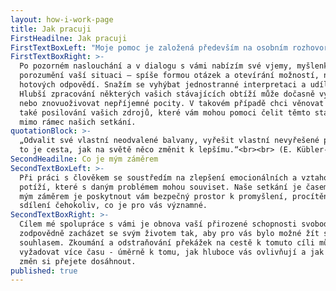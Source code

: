 ```yaml
---
layout: how-i-work-page
title: Jak pracuji
FirstHeadilne: Jak pracuji
FirstTextBoxLeft: "Moje pomoc je založená především na osobním rozhovoru o tématech, která se vás bezprostředně týkají. Při vedení rozhovoru vycházím z pojetí čtyř základních osobních motivací Alfrieda Längleho, jenž svou prací navazuje na dílo Viktora Emila Frankla (více o Logoterapii a existenciální analýze na\_<a href=\"http://www.slea.cz\" target=\"_blank\">www.slea.cz</a>, webových stránkách Společnosti pro logoterapii a existenciální analýzu, která sleduje odbornou a etickou úroveň mé práce s klienty prostřednictvím pravidelných supervizí). V případě vašeho zájmu můžeme při našem setkání využít hojivého potenciálu vaší obrazotvornosti a témata k tomu vhodná zpracovat prostřednictvím imaginačních technik, kresby či jiné formy symbolického vyjádření."
FirstTextBoxRight: >-
  Po pozorném naslouchání a v dialogu s vámi nabízím své vjemy, myšlenky a
  porozumění vaší situaci – spíše formou otázek a otevírání možností, než
  hotových odpovědí. Snažím se vyhýbat jednostranné interpretaci a udílení rad.
  Hlubší zpracování některých vašich stávajících obtíží může dočasně vyvolávat
  nebo znovuoživovat nepříjemné pocity. V takovém případě chci věnovat prostor
  také posilování vašich zdrojů, které vám mohou pomoci čelit těmto stavům i
  mimo rámec našich setkání.
quotationBlock: >-
  „Odvalit své vlastní neodvalené balvany, vyřešit vlastní nevyřešené problémy,
  to je cesta, jak na světě něco změnit k lepšímu.“<br><br> (E. Kübler-Rossová)
SecondHeadilne: Co je mým záměrem
SecondTextBoxLeft: >-
  Při práci s člověkem se soustředím na zlepšení emocionálních a vztahových
  potíží, které s daným problémem mohou souviset. Naše setkání je časem pro vás,
  mým záměrem je poskytnout vám bezpečný prostor k promyšlení, procítění a
  sdílení čehokoliv, co je pro vás významné.
SecondTextBoxRight: >-
  Cílem mé spolupráce s vámi je obnova vaší přirozené schopnosti svobodně a
  zodpovědně zacházet se svým životem tak, aby pro vás bylo možné žít s vnitřním
  souhlasem. Zkoumání a odstraňování překážek na cestě k tomuto cíli může
  vyžadovat více času - úměrně k tomu, jak hluboce vás ovlivňují a jak zásadních
  změn si přejete dosáhnout.
published: true
---
```

